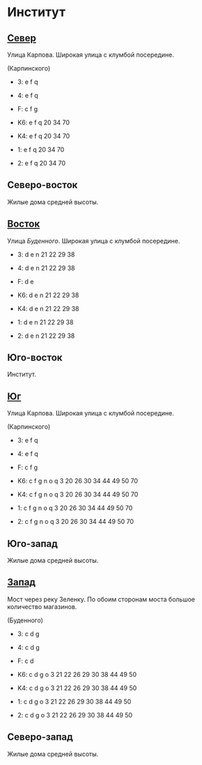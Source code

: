 # Институт

## [Север](./10540050.md)

Улица Карпова.
Широкая улица с клумбой посередине.

(Карпинского)

* 3:    e   f   q
* 4:    e   f   q
* F:    c   f   g

* K6:   e   f   q
        20  34  70
* K4:   e   f   q
        20  34  70
* 1:    e   f   q
        20  34  70
* 2:    e   f   q
        20  34  70

## Северо-восток

Жилые дома средней высоты.

## [Восток](./560060.md)

Улица *Буденного*.
Широкая улица с клумбой посередине.

* 3:    d   e   n
        21  22  29  38
* 4:    d   e   n
        21  22  29  38
* F:    d   e

* K6:   d   e   n
        21  22  29  38
* K4:   d   e   n
        21  22  29  38
* 1:    d   e   n
        21  22  29  38
* 2:    d   e   n
        21  22  29  38

## Юго-восток

Институт.

## [Юг](./540065.md)

Улица Карпова.
Широкая улица с клумбой посередине.

(Карпинского)

* 3:    e   f   q
* 4:    e   f   q
* F:    c   f   g

* K6:   c   f   g   n   o   q
        3   20  26  30  34  44  49  50  70
* K4:   c   f   g   n   o   q
        3   20  26  30  34  44  49  50  70
* 1:    c   f   g   n   o   q
        3   20  26  30  34  44  49  50  70
* 2:    c   f   g   n   o   q
        3   20  26  30  34  44  49  50  70

## Юго-запад

Жилые дома средней высоты.

## [Запад](./530060.md)

Мост через реку Зеленку.
По обоим сторонам моста большое количество магазинов.

(Буденного)

* 3:    c   d   g
* 4:    c   d   g
* F:    c   d

* K6:   c   d   g   o
        3   21  22  26  29  30  38  44  49  50
* K4:   c   d   g   o
        3   21  22  26  29  30  38  44  49  50
* 1:    c   d   g   o
        3   21  22  26  29  30  38  44  49  50
* 2:    c   d   g   o
        3   21  22  26  29  30  38  44  49  50

## Северо-запад

Жилые дома средней высоты.

